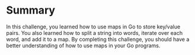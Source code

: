 # Summary

In this challenge, you learned how to use maps in Go to store key/value pairs. You also learned how to split a string into words, iterate over each word, and add it to a map. By completing this challenge, you should have a better understanding of how to use maps in your Go programs.
